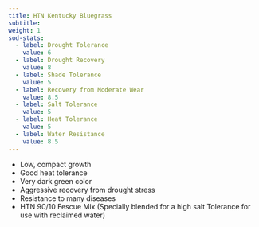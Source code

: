 ```yaml
---
title: HTN Kentucky Bluegrass
subtitle:
weight: 1
sod-stats:
  - label: Drought Tolerance
    value: 6
  - label: Drought Recovery
    value: 8
  - label: Shade Tolerance
    value: 5
  - label: Recovery from Moderate Wear
    value: 8.5
  - label: Salt Tolerance
    value: 5
  - label: Heat Tolerance
    value: 5
  - label: Water Resistance
    value: 8.5
---
```



* Low, compact growth
* Good heat tolerance
* Very dark green color
* Aggressive recovery from drought stress
* Resistance to many diseases
* HTN 90/10 Fescue Mix (Specially blended for a high salt Tolerance for use with reclaimed water)